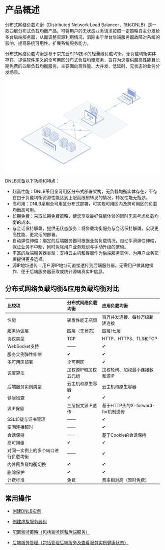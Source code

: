 # 产品概述


分布式网络负载均衡（Distributed Network Load Balancer，简称DNLB）是一款四层分布式负载均衡产品，可将用户的无状态业务请求按照一定策略自主分发给多台后端服务器，从而调整资源利用情况，消除由于单台后端服务器故障对系统的影响，提高系统可用性、扩展系统服务能力。

分布式网络负载均衡是基于京东云SDN技术的轻量级负载均衡，无负载均衡实体存在，提供软件定义的全可用区分布式负载均衡服务，旨在为您提供超高性能且长期免费的四层负载均衡服务，主要面向高性能、大并发、低延时、无状态的业务分发场景。

   ![DNLB分布式部署架构](../../../../image/Networking/Distributed-Network-Load-Balancer/DNLB-001.png)

DNLB具备以下功能和特点：

* 超高性能：DNLB采用全可用区分布式部署架构，无负载均衡实体存在，不存在由于负载均衡资源性能达到上限而限制转发的情况，转发性能无瓶颈。
* 高可用：DNLB采用全可用区分布式部署，可实现可用区内及跨可用区的负载均衡高可用。
* 长期免费：采取长期免费策略，使您享受最好性能体验的同时无需考虑负载均衡的成本。
* 与会话保持解耦，提供无状态服务：将负载均衡服务与会话保持解耦，实现更高性能、更灵活的部署。
* 自动弹性伸缩：绑定的后端服务器可根据业务负载情况，自动平滑弹性伸缩，保证业务不中断，同时免除用户业务规划与手动升级的繁琐。
* 丰富的后端服务器类型：支持云主机和容器作为后端服务实例，为用户业务部署提供更多选择。
* 源IP地址透传：用户源IP地址可直接透传到后端服务器，无需用户做其他操作，便于后端服务器获取或统计源端真实IP信息。

## 分布式网络负载均衡&应用负载均衡对比

| 比较项   | 分布式网络负载均衡 |  应用负载均衡 |
|:-----|  :---- | :---- |
|性能 	| 转发性能无瓶颈 | 百万并发连接、每秒万级新建连接 |
|服务协议层 |   四层（无状态） |	四层/七层|
|协议类型	| TCP |HTTP、HTTPS、TLS和TCP |
|WebSocket支持|——| 	✔ |
|服务实例弹性伸缩	| ✔ | 	✔ |
|多可用区部署 | 全可用区 |	✔ |
|调度算法	| 加权源IP和加权五元组	 | 加权轮询、加权最小连接数和源IP |
|后端服务实例类型 |云主机和原生容器| 云主机和原生容器 |
|健康检查 | ✔ | ✔ |
|源IP保留	| 三层报文源IP透传 |	基于HTTP头的X-forward-for机制透传 |
|SSL卸载与证书管理 |—— |	✔ |
|空闲连接超时  | —— 	| ✔ |
|会话保持	| ——  |	基于Cookie的会话保持 |
|高可用组 | ✔ | ✔ |
|对同一实例上的多个端口进行负载均衡 | —— | ✔ |
|内外网负载均衡切换	 | ✔ |	✔ |
|删除保护 | ✔  | ✔ |
|计费标准	| 免费 | 费率相对高（暂时免费）|

## 常用操作

- [创建DNLB实例](../Operation-Guide/Create-DNLB-Instance.md)
  
- [创建虚拟服务器组](../Operation-Guide/TargetGroup-Management.md)
	
- [配置监听策略（包括监听器和后端服务）](../Operation-Guide/Listener-Management.md)
	
- [后端服务管理（包括管理后端服务及查看服务实例健康状态）](../Operation-Guide/Backend-Management.md)

